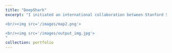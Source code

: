 ```yaml
---
title: "DeepShark"
excerpt: "I initiated an international collaboration between Stanford Student Robotics and Universidad de Costa Rica to automate analysis of drone imagery of sharks, rays, and turtles. We developed a pipeline to automatically detect large marine animals and compute key biometrics such as shark length, width, mass, and age. We were sponsored by the Stanford Doerr School of Sustainability and Parrot to lead a team of undergraduates on a field mission to survey Santa Elena Bay, Costa Rica to survey endangered species (Pacific Nurse Sharks, Olive Ridley Turtles) and habitat (mangroves, reefs).

<br/><img src='/images/map2.png'>

<br/><img src='/images/output_img.jpg'>
"
collection: portfolio
---
```



